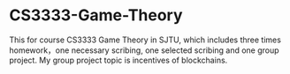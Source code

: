 # CS3333-Game-Theory
This for course CS3333 Game Theory in SJTU, which includes three times homework，one necessary scribing, one selected scribing and one group project. My group project topic is incentives of blockchains.
